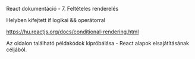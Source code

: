 React dokumentáció - 7. Feltételes renderelés

Helyben kifejtett if logikai && operátorral

https://hu.reactjs.org/docs/conditional-rendering.html

Az oldalon található példakódok kipróbálása - React alapok elsajátításának céljából.